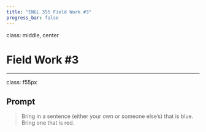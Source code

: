 ```yaml
---
title: "ENGL 355 Field Work #3"
progress_bar: false
---
```

class: middle, center

# Field Work #3
---
class: f55px

## Prompt

> Bring in a sentence (either your own or someone else’s) that is blue. Bring one that is red.
